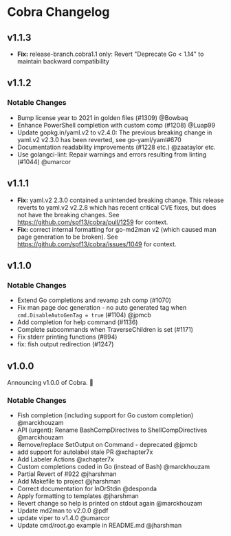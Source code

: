 # Cobra Changelog

## v1.1.3

- **Fix:** release-branch.cobra1.1 only: Revert "Deprecate Go < 1.14" to maintain backward compatibility

## v1.1.2

### Notable Changes

- Bump license year to 2021 in golden files (#1309) @Bowbaq
- Enhance PowerShell completion with custom comp (#1208) @Luap99
- Update gopkg.in/yaml.v2 to v2.4.0: The previous breaking change in yaml.v2 v2.3.0 has been reverted, see go-yaml/yaml#670
- Documentation readability improvements (#1228 etc.) @zaataylor etc.
- Use golangci-lint: Repair warnings and errors resulting from linting (#1044) @umarcor

## v1.1.1

- **Fix:** yaml.v2 2.3.0 contained a unintended breaking change. This release reverts to yaml.v2 v2.2.8 which has recent critical CVE fixes, but does not have the breaking changes. See https://github.com/spf13/cobra/pull/1259 for context.
- **Fix:** correct internal formatting for go-md2man v2 (which caused man page generation to be broken). See https://github.com/spf13/cobra/issues/1049 for context.

## v1.1.0

### Notable Changes

- Extend Go completions and revamp zsh comp (#1070)
- Fix man page doc generation - no auto generated tag when `cmd.DisableAutoGenTag = true` (#1104) @jpmcb
- Add completion for help command (#1136)
- Complete subcommands when TraverseChildren is set (#1171)
- Fix stderr printing functions (#894)
- fix: fish output redirection (#1247)

## v1.0.0

Announcing v1.0.0 of Cobra. 🎉

### Notable Changes

- Fish completion (including support for Go custom completion) @marckhouzam
- API (urgent): Rename BashCompDirectives to ShellCompDirectives @marckhouzam
- Remove/replace SetOutput on Command - deprecated @jpmcb
- add support for autolabel stale PR @xchapter7x
- Add Labeler Actions @xchapter7x
- Custom completions coded in Go (instead of Bash) @marckhouzam
- Partial Revert of #922 @jharshman
- Add Makefile to project @jharshman
- Correct documentation for InOrStdin @desponda
- Apply formatting to templates @jharshman
- Revert change so help is printed on stdout again @marckhouzam
- Update md2man to v2.0.0 @pdf
- update viper to v1.4.0 @umarcor
- Update cmd/root.go example in README.md @jharshman

